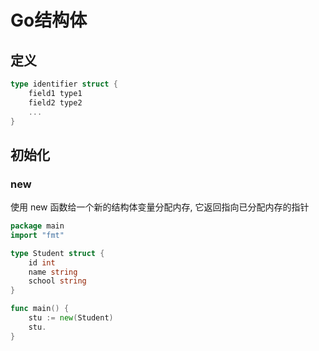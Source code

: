 <!--
 * @Description: 
 * @Version: 1.0
 * @Author: dmjcb
 * @Email:  
 * @Date: 2021-11-10 22:42:49
 * @LastEditors: dmjcb
 * @LastEditTime: 2023-04-20 15:37:29
-->

# Go结构体

## 定义

```go
type identifier struct {
    field1 type1
    field2 type2
    ...
}
```

## 初始化

### new

使用 new 函数给一个新的结构体变量分配内存, 它返回指向已分配内存的指针

```go
package main
import "fmt"

type Student struct {
    id int
    name string
    school string
}

func main() {
    stu := new(Student)
    stu.
}
```
